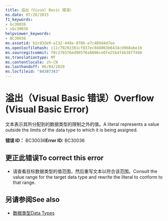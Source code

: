 ```yaml
---
title: 溢出（Visual Basic 错误）
ms.date: 07/20/2015
f1_keywords:
- bc30036
- vbc30036
helpviewer_keywords:
- BC30036
ms.assetid: b2c83de9-a132-449a-870b-e7c409d4d7ee
ms.openlocfilehash: c11c78292301cf837ec8d4003b6434cd968abe16
ms.sourcegitcommit: f8c270376ed905f6a8896ce0fe25b4f4b38ff498
ms.translationtype: MT
ms.contentlocale: zh-CN
ms.lasthandoff: 06/04/2020
ms.locfileid: "84387343"
---
```

# <a name="overflow-visual-basic-error"></a><span data-ttu-id="865c0-102">溢出（Visual Basic 错误）</span><span class="sxs-lookup"><span data-stu-id="865c0-102">Overflow (Visual Basic Error)</span></span>
<span data-ttu-id="865c0-103">文本表示其所分配到的数据类型的限制之外的值。</span><span class="sxs-lookup"><span data-stu-id="865c0-103">A literal represents a value outside the limits of the data type to which it is being assigned.</span></span>  
  
 <span data-ttu-id="865c0-104">**错误 ID：** BC30036</span><span class="sxs-lookup"><span data-stu-id="865c0-104">**Error ID:** BC30036</span></span>  
  
## <a name="to-correct-this-error"></a><span data-ttu-id="865c0-105">更正此错误</span><span class="sxs-lookup"><span data-stu-id="865c0-105">To correct this error</span></span>  
  
- <span data-ttu-id="865c0-106">请查看目标数据类型的值范围，然后重写文本以符合该范围。</span><span class="sxs-lookup"><span data-stu-id="865c0-106">Consult the value range for the target data type and rewrite the literal to conform to that range.</span></span>  
  
## <a name="see-also"></a><span data-ttu-id="865c0-107">另请参阅</span><span class="sxs-lookup"><span data-stu-id="865c0-107">See also</span></span>

- [<span data-ttu-id="865c0-108">数据类型</span><span class="sxs-lookup"><span data-stu-id="865c0-108">Data Types</span></span>](../data-types/index.md)
